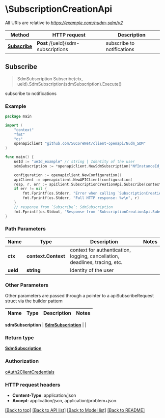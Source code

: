 # \SubscriptionCreationApi

All URIs are relative to *https://example.com/nudm-sdm/v2*

Method | HTTP request | Description
------------- | ------------- | -------------
[**Subscribe**](SubscriptionCreationApi.md#Subscribe) | **Post** /{ueId}/sdm-subscriptions | subscribe to notifications



## Subscribe

> SdmSubscription Subscribe(ctx, ueId).SdmSubscription(sdmSubscription).Execute()

subscribe to notifications

### Example

```go
package main

import (
    "context"
    "fmt"
    "os"
    openapiclient "github.com/5GCoreNet/client-openapi/Nudm_SDM"
)

func main() {
    ueId := "ueId_example" // string | Identity of the user
    sdmSubscription := *openapiclient.NewSdmSubscription("NfInstanceId_example", "CallbackReference_example", []string{"MonitoredResourceUris_example"}) // SdmSubscription | 

    configuration := openapiclient.NewConfiguration()
    apiClient := openapiclient.NewAPIClient(configuration)
    resp, r, err := apiClient.SubscriptionCreationApi.Subscribe(context.Background(), ueId).SdmSubscription(sdmSubscription).Execute()
    if err != nil {
        fmt.Fprintf(os.Stderr, "Error when calling `SubscriptionCreationApi.Subscribe``: %v\n", err)
        fmt.Fprintf(os.Stderr, "Full HTTP response: %v\n", r)
    }
    // response from `Subscribe`: SdmSubscription
    fmt.Fprintf(os.Stdout, "Response from `SubscriptionCreationApi.Subscribe`: %v\n", resp)
}
```

### Path Parameters


Name | Type | Description  | Notes
------------- | ------------- | ------------- | -------------
**ctx** | **context.Context** | context for authentication, logging, cancellation, deadlines, tracing, etc.
**ueId** | **string** | Identity of the user | 

### Other Parameters

Other parameters are passed through a pointer to a apiSubscribeRequest struct via the builder pattern


Name | Type | Description  | Notes
------------- | ------------- | ------------- | -------------

 **sdmSubscription** | [**SdmSubscription**](SdmSubscription.md) |  | 

### Return type

[**SdmSubscription**](SdmSubscription.md)

### Authorization

[oAuth2ClientCredentials](../README.md#oAuth2ClientCredentials)

### HTTP request headers

- **Content-Type**: application/json
- **Accept**: application/json, application/problem+json

[[Back to top]](#) [[Back to API list]](../README.md#documentation-for-api-endpoints)
[[Back to Model list]](../README.md#documentation-for-models)
[[Back to README]](../README.md)

